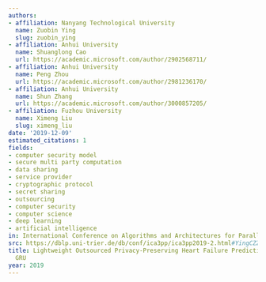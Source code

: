 ```yaml
---
authors:
- affiliation: Nanyang Technological University
  name: Zuobin Ying
  slug: zuobin_ying
- affiliation: Anhui University
  name: Shuanglong Cao
  url: https://academic.microsoft.com/author/2902568711/
- affiliation: Anhui University
  name: Peng Zhou
  url: https://academic.microsoft.com/author/2981236170/
- affiliation: Anhui University
  name: Shun Zhang
  url: https://academic.microsoft.com/author/3000857205/
- affiliation: Fuzhou University
  name: Ximeng Liu
  slug: ximeng_liu
date: '2019-12-09'
estimated_citations: 1
fields:
- computer security model
- secure multi party computation
- data sharing
- service provider
- cryptographic protocol
- secret sharing
- outsourcing
- computer security
- computer science
- deep learning
- artificial intelligence
in: International Conference on Algorithms and Architectures for Parallel Processing
src: https://dblp.uni-trier.de/db/conf/ica3pp/ica3pp2019-2.html#YingCZZL19
title: Lightweight Outsourced Privacy-Preserving Heart Failure Prediction Based on
  GRU
year: 2019
---
```

